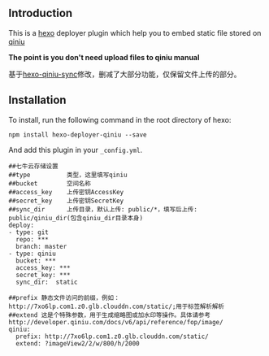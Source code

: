 ## Introduction

This is a [hexo] deployer plugin which help you to embed static file stored on [qiniu]

**The point is you don't need upload files to qiniu manual**

基于[hexo-qiniu-sync]修改，删减了大部分功能，仅保留文件上传的部分。

## Installation

To install, run the following command in the root directory of hexo:
```
npm install hexo-deployer-qiniu --save
```

And add this plugin in your ``_config.yml``.

```
##七牛云存储设置
##type          类型，这里填写qiniu
##bucket        空间名称
##access_key    上传密钥AccessKey
##secret_key    上传密钥SecretKey
##sync_dir      上传目录，默认上传: public/*，填写后上传: public/qiniu_dir(包含qiniu_dir目录本身)
deploy:
- type: git
  repo: ***
  branch: master
- type: qiniu
  bucket: ***
  access_key: ***
  secret_key: ***
  sync_dir:  static

##prefix 静态文件访问的前缀，例如：http://7xo6lp.com1.z0.glb.clouddn.com/static/;用于标签解析解析
##extend 这是个特殊参数，用于生成缩略图或加水印等操作。具体请参考http://developer.qiniu.com/docs/v6/api/reference/fop/image/
qiniu:
  prefix: http://7xo6lp.com1.z0.glb.clouddn.com/static/
  extend: ?imageView2/2/w/800/h/2000
```
   
[hexo]: https://github.com/tommy351/hexo
[qiniu]: http://www.qiniu.com/
[hexo-qiniu-sync]: https://github.com/gyk001/hexo-qiniu-sync